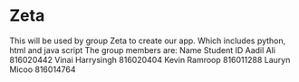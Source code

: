 # Zeta
This will be used by group Zeta to create our app.
Which includes python, html and java script 
The group members are:
Name                Student ID
Aadil Ali           816020442
Vinai Harrysingh    816020404
Kevin Ramroop       816011288
Lauryn Micoo        816014764
